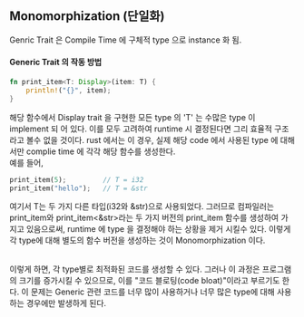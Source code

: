 ## Monomorphization (단일화) 

Genric Trait 은 Compile Time 에 구체적 type 으로 instance 화 됨.

#### Generic Trait 의 작동 방법 
```rust
fn print_item<T: Display>(item: T) {
    println!("{}", item);
}
```
해당 함수에서 Display trait 을 구현한 모든 type 의 'T' 는 수많은 type 이 implement 되 어 있다. 이를 모두 고려하여 runtime 시 결정된다면 그리 효율적 구조라고 볼수 없을 것이다. rust 에서는 이 경우, 실제 해당 code 에서 사용된 type 에 대해서만 complie time 에 각각 해당 함수를 생성한다. <br>
예를 들어,
```rust
print_item(5);         // T = i32
print_item("hello");   // T = &str
```
여기서 T는 두 가지 다른 타입(i32와 &str)으로 사용되었다. 그러므로 컴파일러는 print_item<i32>와 print_item<&str>라는 두 가지 버전의 print_item 함수를 생성하여 가지고 있음으로써, runtime 에 type 을 결정해야 하는 상황을 제거 시킬수 있다. 이렇게 각 type에 대해 별도의 함수 버전을 생성하는 것이 Monomorphization 이다.<br><br>

이렇게 하면, 각 type별로 최적화된 코드를 생성할 수 있다. 그러나 이 과정은 프로그램의 크기를 증가시킬 수 있으므로, 이를 "코드 블로팅(code bloat)"이라고 부르기도 한다. 이 문제는 Generic 관련 코드를 너무 많이 사용하거나 너무 많은 type에 대해 사용하는 경우에만 발생하게 된다.





